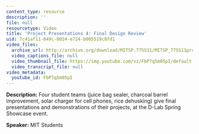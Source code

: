 ```yaml
---
content_type: resource
description: ''
file: null
resourcetype: Video
title: 'Project Presentations 4: Final Design Review'
uid: 7c41af11-049c-0024-e724-b005519c8fd1
video_files:
  archive_url: http://archive.org/download/MITSP.775S11/MITSP_775S11proj04_300k.mp4
  video_captions_file: null
  video_thumbnail_file: https://img.youtube.com/vi/FbP7q5m05pI/default.jpg
  video_transcript_file: null
video_metadata:
  youtube_id: FbP7q5m05pI
---
```


**Description:** Four student teams (juice bag sealer, charcoal barrel improvement, solar charger for cell phones, rice dehusking) give final presentations and demonstrations of their projects, at the D-Lab Spring Showcase event.

**Speaker:** MIT Students